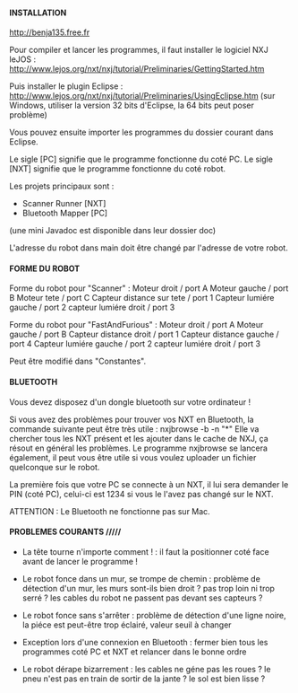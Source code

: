 #### INSTALLATION 
http://benja135.free.fr

Pour compiler et lancer les programmes, il faut installer le logiciel
NXJ leJOS : http://www.lejos.org/nxt/nxj/tutorial/Preliminaries/GettingStarted.htm

Puis installer le plugin Eclipse :
http://www.lejos.org/nxt/nxj/tutorial/Preliminaries/UsingEclipse.htm
(sur Windows, utiliser la version 32 bits d'Eclipse, la 64 bits peut poser problème)

Vous pouvez ensuite importer les programmes du dossier courant dans Eclipse.

Le sigle [PC] signifie que le programme fonctionne du coté PC.
Le sigle [NXT] signifie que le programme fonctionne du coté robot.

Les projets principaux sont : 
  - Scanner Runner [NXT]
  - Bluetooth Mapper [PC]

(une mini Javadoc est disponible dans leur dossier doc)

L'adresse du robot dans main doit être changé par l'adresse de votre robot.
  
#### FORME DU ROBOT

Forme du robot pour "Scanner" : Moteur droit  / port A
				Moteur gauche / port B
				Moteur tete   / port C
				Capteur distance sur tete / port 1
				Capteur lumiére gauche 	  / port 2
				capteur lumiére droit 	  / port 3
				
Forme du robot pour "FastAndFurious" :	Moteur droit  / port A
					Moteur gauche / port B
					Capteur distance droit  / port 1
					Capteur distance gauche / port 4
					Capteur lumiére gauche  / port 2
					capteur lumiére droit   / port 3
					
Peut être modifié dans "Constantes".


#### BLUETOOTH

Vous devez disposez d'un dongle bluetooth sur votre ordinateur !

Si vous avez des problèmes pour trouver vos NXT en Bluetooth, la commande suivante peut être très utile :
nxjbrowse -b -n "*"
Elle va chercher tous les NXT présent et les ajouter dans le cache de NXJ, ça résout en général les problèmes.
Le programme nxjbrowse se lancera également, il peut vous être utile si vous voulez uploader un fichier quelconque sur le robot.

La première fois que votre PC se connecte à un NXT, il lui sera demander le PIN (coté PC), celui-ci est 1234
si vous le l'avez pas changé sur le NXT.

ATTENTION : Le Bluetooth ne fonctionne pas sur Mac.


#### PROBLEMES COURANTS /////

- La tête tourne n'importe comment ! : il faut la positionner coté face avant de lancer le programme !

- Le robot fonce dans un mur, se trompe de chemin : problème de détection d'un mur, les murs sont-ils bien droit ? pas trop loin ni trop serré ?
						    les cables du robot ne passent pas devant ses capteurs ?
						  
- Le robot fonce sans s'arrêter : problème de détection d'une ligne noire, la piéce est peut-être trop éclairé, valeur seuil à changer

- Exception lors d'une connexion en Bluetooth : fermer bien tous les programmes coté PC et NXT et relancer dans le bonne ordre

- Le robot dérape bizarrement : les cables ne géne pas les roues ? le pneu n'est pas en train de sortir de la jante ? le sol est bien lisse ?

